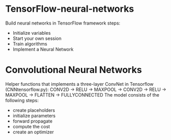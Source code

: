 # TensorFlow-neural-networks
Build neural networks in TensorFlow framework
steps:
- Initialize variables
- Start your own session
- Train algorithms 
- Implement a Neural Network

# Convolutional Neural Networks
Helper functions that implements a three-layer ConvNet in Tensorflow (CNNtensorflow.py):
    CONV2D -> RELU -> MAXPOOL -> CONV2D -> RELU -> MAXPOOL -> FLATTEN -> FULLYCONNECTED
The model consists of the following steps:
- create placeholders
- initialize parameters
- forward propagate
- compute the cost
- create an optimizer
